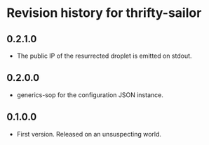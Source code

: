 # Revision history for thrifty-sailor

## 0.2.1.0  

* The public IP of the resurrected droplet is emitted on stdout.

## 0.2.0.0  

* generics-sop for the configuration JSON instance.

## 0.1.0.0  

* First version. Released on an unsuspecting world.
